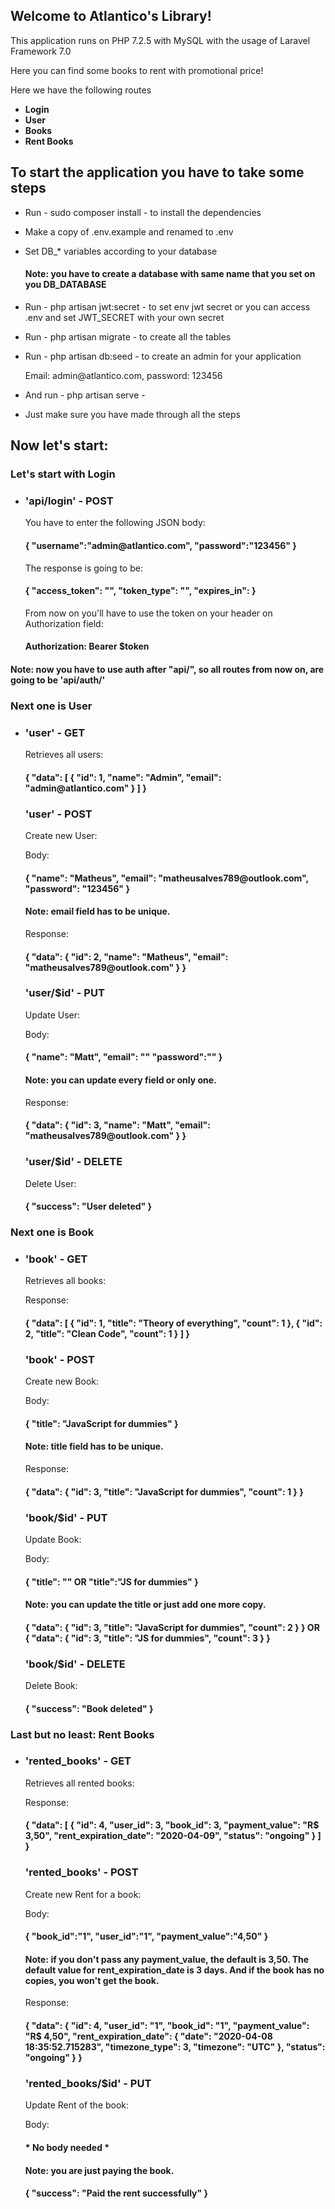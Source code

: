 <h2> Welcome to Atlantico's Library! </h2>

<p> This application runs on PHP 7.2.5 with MySQL with the usage of Laravel Framework 7.0 <p>

<p>
    Here you can find some books to rent with promotional price! 
</p>

<p>
    Here we have the following routes
</p>
<ul>
    <li>
        <b>Login</b>
    </li>
    <li>
        <b>User</b>
    </li>
    <li>
        <b>Books</b>
    </li>
    <li>
        <b>Rent Books</b>
    </li>
</ul>
<h2> To start the application you have to take some steps </h2>
<ul>
    <li>
        <p>Run - sudo composer install - to install the dependencies</p>
    </li>
    <li>
        <p>Make a copy of .env.example and renamed to .env</p>
    </li>
    <li>
        <p>Set DB_* variables according to your database
       </p>
       <h4>Note: you have to create a database with same name that you set on you DB_DATABASE</h4>
    </li>
    <li>
        <p>Run - php artisan jwt:secret - to set env jwt secret or you can access .env and set JWT_SECRET with your own secret</p>
    </li>
    <li>
        <p>Run - php artisan migrate - to create all the tables</p>
    </li>
    <li>
        <p>Run - php artisan db:seed - to create an admin for your application</p>
        <p>Email: admin@atlantico.com, password: 123456</p>
    </li>
    <li>
        <p>And run - php artisan serve - </p>
    </li>
    <li>
        <p>Just make sure you have made through all the steps</p>
    </li>
</ul>
<h2>Now let's start:</h2>
<h3>
    Let's start with <b>Login</b>
</h3>
<ul>
    <li>
        <h3>'api/login' - POST</h3>
        <p>You have to enter the following JSON body:</p>
        <h4>
            {
                "username":"admin@atlantico.com",
                "password":"123456"
            }
        </h4>
        <p>The response is going to be:</p>
        <h4>
            {
              "access_token": "",
              "token_type": "",
              "expires_in": 
            }
        </h4>
        <p>From now on you'll have to use the token on your header on Authorization field:</p>
        <h4>Authorization: Bearer $token</h4>
    </li>
</ul>
<h4>Note: now you have to use auth after "api/", so all routes from now on, are going to be 'api/auth/'</h4>

<h3>
    Next one is <b>User</b>
</h3>
<ul>
    <li>
        <h3>'user' - GET</h3>
        <p>Retrieves all users:</p>
        <h4>
            {
              "data": [
                {
                  "id": 1,
                  "name": "Admin",
                  "email": "admin@atlantico.com"
                }
              ]
            }
        </h4>
        <h3>'user' - POST</h3>
        <p>Create new User:</p>
        <p>Body:</p>
        <h4>
            {
            	"name": "Matheus",
                "email": "matheusalves789@outlook.com",
            	"password": "123456"
            }
        </h4>
        <h4>Note: email field has to be unique.</h4>
        <p>Response:</p>
        <h4>
           {
             "data": {
               "id": 2,
               "name": "Matheus",
               "email": "matheusalves789@outlook.com"
             }
           }
        </h4>
        <h3>'user/$id' - PUT</h3>
        <p>Update User:</p>
        <p>Body:</p>
        <h4>
            {
                "name": "Matt",
                "email": ""
                "password":""
            }
        </h4>
        <h4>Note: you can update every field or only one.</h4>
        <p>Response:</p>
        <h4>
           {
             "data": {
               "id": 3,
               "name": "Matt",
               "email": "matheusalves789@outlook.com"
             }
           }
        </h4>
        <h3>'user/$id' - DELETE</h3>
        <p>Delete User:</p>
        <h4>
           {
            "success": "User deleted"
           }
        </h4>
    </li>
</ul>

<h3>
    Next one is <b>Book</b>
</h3>
<ul>
    <li>
        <h3>'book' - GET</h3>
        <p>Retrieves all books:</p>
        <p>Response:</p>
        <h4>
            {
              "data": [
                {
                  "id": 1,
                  "title": "Theory of everything",
                  "count": 1
                },
                {
                  "id": 2,
                  "title": "Clean Code",
                  "count": 1
                }
              ]
            }
        </h4>
        <h3>'book' - POST</h3>
        <p>Create new Book:</p>
        <p>Body:</p>
        <h4>
            {
                "title": "JavaScript for dummies"
            }
        </h4>
        <h4>Note: title field has to be unique.</h4>
        <p>Response:</p>
        <h4>
           {
             "data": {
               "id": 3,
               "title": "JavaScript for dummies",
               "count": 1
             }
           }
        </h4>
        <h3>'book/$id' - PUT</h3>
        <p>Update Book:</p>
        <p>Body:</p>
        <h4>
            {
                "title": "" OR "title":"JS for dummies"
            }
        </h4>
        <h4>Note: you can update the title or just add one more copy.</h4>
        <h4>
           {
             "data": {
               "id": 3,
               "title": "JavaScript for dummies",
               "count": 2
             }
           }
           <b>OR</b>
           {
             "data": {
               "id": 3,
               "title": "JS for dummies",
               "count": 3
             }
           }
        </h4>
        <h3>'book/$id' - DELETE</h3>
        <p>Delete Book:</p>
        <h4>
           {
            "success": "Book deleted"
           }
        </h4>
    </li>
</ul>
<h3>
    Last but no least: <b>Rent Books</b>
</h3>
<ul>
    <li>
        <h3>'rented_books' - GET</h3>
        <p>Retrieves all rented books:</p>
        <p>Response:</p>
        <h4>
            {
              "data": [
                {
                  "id": 4,
                  "user_id": 3,
                  "book_id": 3,
                  "payment_value": "R$ 3,50",
                  "rent_expiration_date": "2020-04-09",
                  "status": "ongoing"
                }
              ]
            }
        </h4>
        <h3>'rented_books' - POST</h3>
        <p>Create new Rent for a book:</p>
        <p>Body:</p>
        <h4>
            {
            	"book_id":"1",
            	"user_id":"1",
            	"payment_value":"4,50"
            }
        </h4>
        <h4>Note: if you don't pass any payment_value, the default is 3,50. The default value for rent_expiration_date is 3 days. And if the book has no copies, you won't get the book.</h4>
        <p>Response:</p>
        <h4>
           {
             "data": {
               "id": 4,
               "user_id": "1",
               "book_id": "1",
               "payment_value": "R$ 4,50",
               "rent_expiration_date": {
                 "date": "2020-04-08 18:35:52.715283",
                 "timezone_type": 3,
                 "timezone": "UTC"
               },
               "status": "ongoing"
             }
           }
        </h4>
        <h3>'rented_books/$id' - PUT</h3>
        <p>Update Rent of the book:</p>
        <p>Body:</p>
        <h4>
            * No body needed *
        </h4>
        <h4>Note: you are just paying the book.</h4>
        <h4>
           {
             "success": "Paid the rent successfully"
           }
        </h4>
    </li>
</ul>
